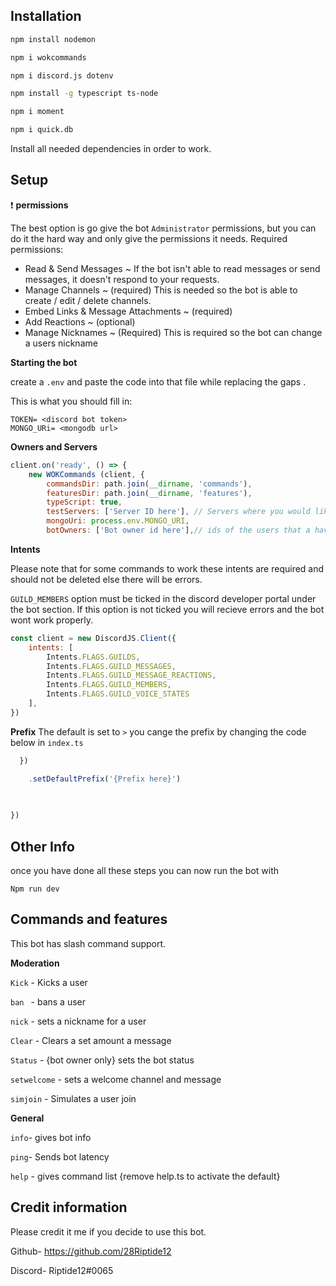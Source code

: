## Installation 

```sh
npm install nodemon 

npm i wokcommands

npm i discord.js dotenv

npm install -g typescript ts-node

npm i moment 

npm i quick.db

```

Install all needed dependencies in order to work.

## Setup 

❗ **permissions**


The best option is go give the bot `Administrator` permissions, but you can do it the hard way and only give the permissions it needs. Required permissions:

- Read & Send Messages ~  If the bot isn't able to read messages or send messages, it doesn't respond to your requests.
- Manage Channels ~ (required) This is needed so the bot is able to create / edit / delete channels.
- Embed Links & Message Attachments ~ (required) 
- Add Reactions ~ (optional)
- Manage Nicknames ~ (Required) This is required so the bot can change a users nickname 


**Starting the bot**

create a  `.env` and paste the code into that file while replacing the gaps .

This is what you should fill in:

```
TOKEN= <discord bot token>
MONGO_URi= <mongodb url>

```

**Owners and Servers**



```js
client.on('ready', () => {
    new WOKCommands (client, {
        commandsDir: path.join(__dirname, 'commands'),
        featuresDir: path.join(__dirname, 'features'),
        typeScript: true,
        testServers: ['Server ID here'], // Servers where you would like commands to / work
        mongoUri: process.env.MONGO_URI,
        botOwners: ['Bot owner id here'],// ids of the users that a have access to owner only commands
```



**Intents**

Please note that for some commands to work these intents are required and should not be deleted else there will be errors. 

`GUILD_MEMBERS` option must be ticked in the discord developer portal under the bot section. If this option is not ticked you will recieve errors and the bot wont work properly.





```js
const client = new DiscordJS.Client({
    intents: [
        Intents.FLAGS.GUILDS, 
        Intents.FLAGS.GUILD_MESSAGES,
        Intents.FLAGS.GUILD_MESSAGE_REACTIONS,
        Intents.FLAGS.GUILD_MEMBERS,
        Intents.FLAGS.GUILD_VOICE_STATES
    ],
})
```





  **Prefix**
The default is set to `>` you cange the prefix by changing the code below in `index.ts`

```js
  })

    .setDefaultPrefix('{Prefix here}')
    

    
})
```

## Other Info 

once you have done all these steps you can now run the bot with

`Npm run dev` 

## Commands and features
This bot has slash command support.

**Moderation**

`Kick` - Kicks a user 

`ban ` - bans a user

`nick` - sets a nickname for a user

`Clear` - Clears a set amount a message

`Status` - {bot owner only} sets the bot status

`setwelcome` - sets a welcome channel and message

`simjoin` - Simulates a user join 

**General**

`info`- gives bot info

`ping`- Sends bot latency

`help` - gives command list {remove help.ts to activate the default}




## Credit information

Please credit it me if you decide to use this bot.

Github- https://github.com/28Riptide12

Discord- Riptide12#0065



